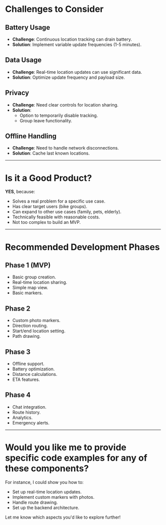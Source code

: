 # Challenges to Consider

## Battery Usage

- **Challenge**: Continuous location tracking can drain battery.
- **Solution**: Implement variable update frequencies (1-5 minutes).

## Data Usage

- **Challenge**: Real-time location updates can use significant data.
- **Solution**: Optimize update frequency and payload size.

## Privacy

- **Challenge**: Need clear controls for location sharing.
- **Solution**:
  - Option to temporarily disable tracking.
  - Group leave functionality.

## Offline Handling

- **Challenge**: Need to handle network disconnections.
- **Solution**: Cache last known locations.

---

# Is it a Good Product?

**YES**, because:

- Solves a real problem for a specific use case.
- Has clear target users (bike groups).
- Can expand to other use cases (family, pets, elderly).
- Technically feasible with reasonable costs.
- Not too complex to build an MVP.

---

# Recommended Development Phases

## Phase 1 (MVP)

- Basic group creation.
- Real-time location sharing.
- Simple map view.
- Basic markers.

## Phase 2

- Custom photo markers.
- Direction routing.
- Start/end location setting.
- Path drawing.

## Phase 3

- Offline support.
- Battery optimization.
- Distance calculations.
- ETA features.

## Phase 4

- Chat integration.
- Route history.
- Analytics.
- Emergency alerts.

---

# Would you like me to provide specific code examples for any of these components?

For instance, I could show you how to:

- Set up real-time location updates.
- Implement custom markers with photos.
- Handle route drawing.
- Set up the backend architecture.

Let me know which aspects you'd like to explore further!

